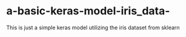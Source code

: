 # a-basic-keras-model-iris_data-
This is just a simple keras model utilizing the iris dataset from sklearn
